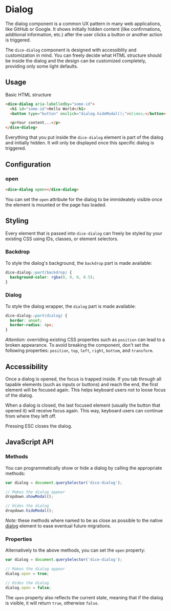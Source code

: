 # Dialog

The dialog component is a common UX pattern in many web applications, like GitHub or Google. It shows initially hidden content (like confirmations, additional information, etc.) after the user clicks a button or another action is triggered.

The `dice-dialog` component is designed with accessiblity and customization in mind. You can freely decide what HTML structure should be inside the dialog and the design can be customized completely, providing only some light defaults.

## Usage

Basic HTML structure

```html
<dice-dialog aria-labelledby="some-id">
  <h1 id="some-id">Hello World</h1>
  <button type="button" onclick="dialog.hideModal();">&times;</button>

  <p>Your content...</p>
</dice-dialog>
```

Everything that you put inside the `dice-dialog` element is part of the dialog and initially hidden. It will only be displayed once this specific dialog is triggered.

## Configuration

### open

```html
<dice-dialog open></dice-dialog>
```

You can set the `open` attribute for the dialog to be immideately visible once the element is mounted or the page has loaded.

## Styling

Every element that is passed into `dice-dialog` can freely be styled by your existing CSS using IDs, classes, or element selectors.

### Backdrop

To style the dialog's background, the `backdrop` part is made available:

```css
dice-dialog::part(backdrop) {
  background-color: rgba(0, 0, 0, 0.5);
}
```

### Dialog

To style the dialog wrapper, the `dialog` part is made available:

```css
dice-dialog::part(dialog) {
  border: unset;
  border-radius: 4px;
}
```

_Attention:_ overriding existing CSS properties such as `position` can lead to a broken appearance. To avoid breaking the component, don't set the following properties: `position`, `top`, `left`, `right`, `bottom`, and `transform`.

## Accessibility

Once a dialog is opened, the focus is trapped inside. If you tab through all tapable elements (such as inputs or buttons) and reach the end, the first element will be focused again. This helps keyboard users not to loose focus of the dialog.

When a dialog is closed, the last focused element (usually the button that opened it) will receive focus again. This way, keyboard users can continue from where they left off.

Pressing ESC closes the dialog.

## JavaScript API

### Methods

You can programmatically show or hide a dialog by calling the appropriate methods:

```js
var dialog = document.querySelector('dice-dialog');

// Makes the dialog appear
dropdown.showModal();

// Hides the dialog
dropdown.hideModal();
```

_Note:_ these methods where named to be as close as possible to the native [dialog](https://developer.mozilla.org/en-US/docs/Web/HTML/Element/dialog) element to ease eventual future migrations.

### Properties

Alternatively to the above methods, you can set the `open` property:

```js
var dialog = document.querySelector('dice-dialog');

// Makes the dialog appear
dialog.open = true;

// Hides the dialog
dialog.open = false;
```

The `open` property also reflects the current state, meaning that if the dialog is visible, it will return `true`, otherwise `false`.
